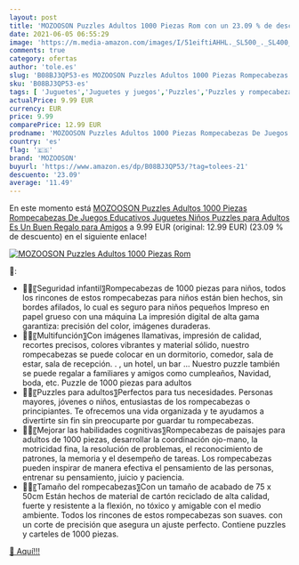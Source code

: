 ```yaml
---
layout: post
title: 'MOZOOSON Puzzles Adultos 1000 Piezas Rom con un 23.09 % de descuento'
date: 2021-06-05 06:55:29
image: 'https://m.media-amazon.com/images/I/51eiftiAHHL._SL500_._SL400_.jpg'
comments: true
category: ofertas
author: 'tole.es'
slug: 'B08BJ3QP53-es MOZOOSON Puzzles Adultos 1000 Piezas Rompecabezas De...'
sku: 'B08BJ3QP53-es'
tags: [ 'Juguetes','Juguetes y juegos','Puzzles','Puzzles y rompecabezas','juguetes','mozooson','puzzles','rompecabezas', ]
actualPrice: 9.99 EUR
currency: EUR
price: 9.99
comparePrice: 12.99 EUR
prodname: 'MOZOOSON Puzzles Adultos 1000 Piezas Rompecabezas De Juegos Educativos Juguetes Niños Puzzles para Adultos Es Un Buen Regalo para Amigos'
country: 'es'
flag: '🇪🇸'
brand: 'MOZOOSON'
buyurl: 'https://www.amazon.es/dp/B08BJ3QP53/?tag=tolees-21'
descuento: '23.09'
average: '11.49'
---
```


En este momento está [MOZOOSON Puzzles Adultos 1000 Piezas Rompecabezas De Juegos Educativos Juguetes Niños Puzzles para Adultos Es Un Buen Regalo para Amigos](https://www.amazon.es/dp/B08BJ3QP53/?tag=tolees-21) a 9.99 EUR (original: 12.99 EUR) (23.09 %  de descuento) en el siguiente enlace!

[![MOZOOSON Puzzles Adultos 1000 Piezas Rom](https://m.media-amazon.com/images/I/51eiftiAHHL._SL500_._SL400_.jpg)](https://www.amazon.es/dp/B08BJ3QP53/?tag=tolees-21)

🔎:

- 🎅🤳〖Seguridad infantil〗Rompecabezas de 1000 piezas para niños, todos los rincones de estos rompecabezas para niños están bien hechos, sin bordes afilados, lo cual es seguro para niños pequeños Impreso en papel grueso con una máquina La impresión digital de alta gama garantiza: precisión del color, imágenes duraderas.
- 🎅🤳〖Multifunción〗Con imágenes llamativas, impresión de calidad, recortes precisos, colores vibrantes y material sólido, nuestro rompecabezas se puede colocar en un dormitorio, comedor, sala de estar, sala de recepción. . , un hotel, un bar ... Nuestro puzzle también se puede regalar a familiares y amigos como cumpleaños, Navidad, boda, etc. Puzzle de 1000 piezas para adultos
- 🎅🤳〖Puzzles para adultos〗Perfectos para tus necesidades. Personas mayores, jóvenes o niños, entusiastas de los rompecabezas o principiantes. Te ofrecemos una vida organizada y te ayudamos a divertirte sin fin sin preocuparte por guardar tu rompecabezas.
- 🎅🤳〖Mejorar las habilidades cognitivas〗Rompecabezas de paisajes para adultos de 1000 piezas, desarrollar la coordinación ojo-mano, la motricidad fina, la resolución de problemas, el reconocimiento de patrones, la memoria y el desempeño de tareas. Los rompecabezas pueden inspirar de manera efectiva el pensamiento de las personas, entrenar su pensamiento, juicio y paciencia.
- 🎅🤳〖Tamaño del rompecabezas〗Con un tamaño de acabado de 75 x 50cm Están hechos de material de cartón reciclado de alta calidad, fuerte y resistente a la flexión, no tóxico y amigable con el medio ambiente. Todos los rincones de estos rompecabezas son suaves. con un corte de precisión que asegura un ajuste perfecto. Contiene puzzles y carteles de 1000 piezas.

[🛒 Aquí!!!](https://www.amazon.es/dp/B08BJ3QP53/?tag=tolees-21)
